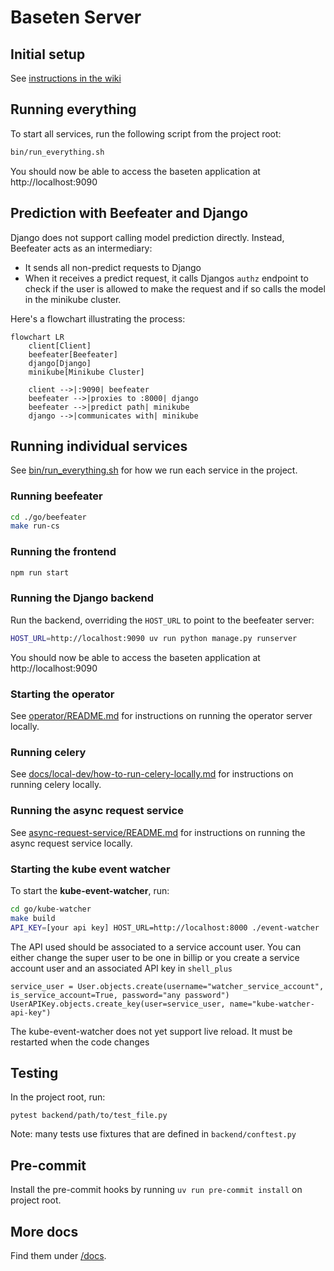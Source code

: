 # Baseten Server

## Initial setup

See [instructions in the wiki](/docs/local-dev/Dev-setup.md)

## Running everything

To start all services, run the following script from the project root:

```sh
bin/run_everything.sh
```

You should now be able to access the baseten application at http://localhost:9090

## Prediction with Beefeater and Django

Django does not support calling model prediction directly. Instead, Beefeater acts as an intermediary:

- It sends all non-predict requests to Django
- When it receives a predict request, it calls Djangos `authz` endpoint to check if the user is allowed to make the request and if so calls the model in the minikube cluster.

Here's a flowchart illustrating the process:

```mermaid
flowchart LR
    client[Client]
    beefeater[Beefeater]
    django[Django]
    minikube[Minikube Cluster]

    client -->|:9090| beefeater
    beefeater -->|proxies to :8000| django
    beefeater -->|predict path| minikube
    django -->|communicates with| minikube
```

## Running individual services
See [bin/run_everything.sh](bin/run_everything.sh) for how we run each service in the project.

### Running beefeater

```sh
cd ./go/beefeater
make run-cs
```

### Running the frontend

```sh
npm run start
```

### Running the Django backend
Run the backend, overriding the `HOST_URL` to point to the beefeater server:

```sh
HOST_URL=http://localhost:9090 uv run python manage.py runserver
```

You should now be able to access the baseten application at http://localhost:9090

### Starting the operator

See [operator/README.md](operator/README.md) for instructions on running the operator server locally.

### Running celery

See [docs/local-dev/how-to-run-celery-locally.md](docs/local-dev/how-to-run-celery-locally.md) for instructions on running celery locally.

### Running the async request service

See [async-request-service/README.md](async-request-service/README.md) for instructions on running the async request service locally.

### Starting the kube event watcher

To start the **kube-event-watcher**, run:

```sh
cd go/kube-watcher
make build
API_KEY=[your api key] HOST_URL=http://localhost:8000 ./event-watcher
```

The API used should be associated to a service account user. You can either change the super user to be one in billip or you create a service account user and an associated API key in `shell_plus`

```
service_user = User.objects.create(username="watcher_service_account", is_service_account=True, password="any password")
UserAPIKey.objects.create_key(user=service_user, name="kube-watcher-api-key")
```

The kube-event-watcher does not yet support live reload. It must be restarted when the code changes

## Testing
In the project root, run:
```
pytest backend/path/to/test_file.py
```

Note: many tests use fixtures that are defined in `backend/conftest.py`

## Pre-commit

Install the pre-commit hooks by running `uv run pre-commit install` on project root.

## More docs

Find them under [/docs](docs).
